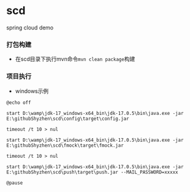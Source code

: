 # scd
spring cloud demo

### 打包构建
- 在scd目录下执行mvn命令`mvn clean package`构建

### 项目执行
- windows示例
```
@echo off

start D:\wamp\jdk-17_windows-x64_bin\jdk-17.0.5\bin\java.exe -jar E:\githubShyzhen\scd\config\target\config.jar

timeout /t 10 > nul

start D:\wamp\jdk-17_windows-x64_bin\jdk-17.0.5\bin\java.exe -jar E:\githubShyzhen\scd\fmock\target\fmock.jar

timeout /t 10 > nul

start D:\wamp\jdk-17_windows-x64_bin\jdk-17.0.5\bin\java.exe -jar E:\githubShyzhen\scd\push\target\push.jar --MAIL_PASSWORD=xxxxx

@pause
```